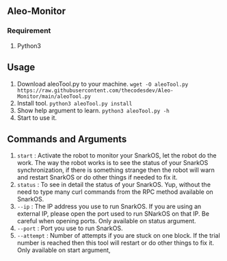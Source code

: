 ## Aleo-Monitor

### Requirement
1. Python3

## Usage
1. Download aleoTool.py to your machine. `wget -O aleoTool.py https://raw.githubusercontent.com/thecodesdev/Aleo-Monitor/main/aleoTool.py`
2. Install tool. `python3 aleoTool.py install`
3. Show help argument to learn. `python3 aleoTool.py -h`
4. Start to use it.

## Commands and Arguments
1. `start` : Activate the robot to monitor your SnarkOS, let the robot do the work. The way the robot works is to see the status of your SnarkOS synchronization, if there is something strange then the robot will warn and restart SnarkOS or do other things if needed to fix it.
2. `status` : To see in detail the status of your SnarkOS. Yup, without the need to type many curl commands from the RPC method available on SnarkOS.
3. `--ip` : The IP address you use to run SnarkOS. If you are using an external IP, please open the port used to run SNarkOS on that IP. Be careful when opening ports. Only available on status argument.
4. `--port` : Port you use to run SnarkOS.
5. `--attempt` : Number of attempts if you are stuck on one block. If the trial number is reached then this tool will restart or do other things to fix it. Only available on start argument,
